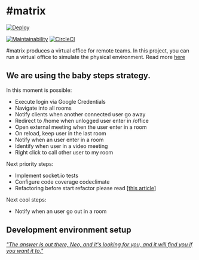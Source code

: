 # #matrix

[![Deploy](https://www.herokucdn.com/deploy/button.svg)](https://heroku.com/deploy?template=https://github.com/ResultadosDigitais/matrix)

[![Maintainability](https://api.codeclimate.com/v1/badges/a41e6e73f69c94d8b9c5/maintainability)](https://codeclimate.com/github/ResultadosDigitais/matrix/maintainability) [![CircleCI](https://circleci.com/gh/ResultadosDigitais/matrix.svg?style=svg)](https://circleci.com/gh/ResultadosDigitais/matrix)

#matrix produces a virtual office for remote teams. In this project, you can run a virtual office to simulate the physical environment. Read more [here](https://medium.com/rd-shipit/matrix-d4cfc4ad4c75)

## We are using the baby steps strategy.

In this moment is possible:

- Execute login via Google Credentials
- Navigate into all rooms
- Notify clients when another connected user go away
- Redirect to /home when unlogged user enter in /office
- Open external meeting when the user enter in a room
- On reload, keep user in the last room
- Notify when an user enter in a room
- Identify when user in a video meeting
- Right click to call other user to my room

Next priority steps:

- Implement socket.io tests
- Configure code coverage codeclimate
- Refactoring before start refactor please read [[this article](https://martinfowler.com/articles/refactoring-document-load.html)]

Next cool steps:

- Notify when an user go out in a room

## Development environment setup

[ _"The answer is out there, Neo, and it's looking for you, and it will find you if you want it to."_](SETUP.md)
